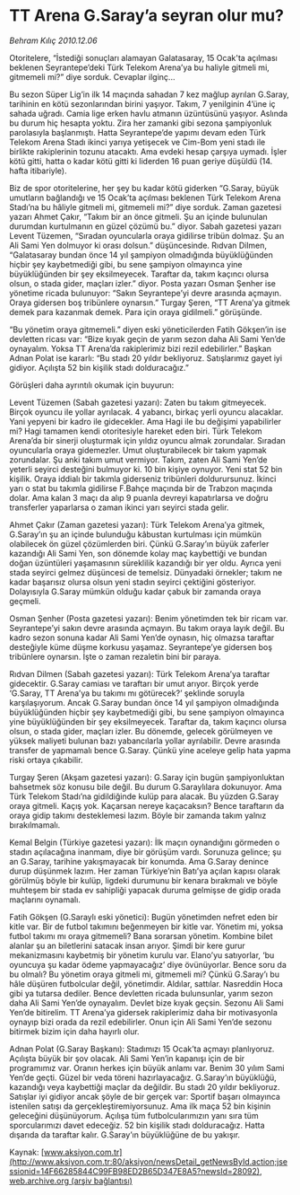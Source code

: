 # TT Arena G.Saray’a seyran olur mu?

*Behram Kılıç 2010.12.06*

<font class="agenda2NewsSpot">
 Otoritelere, “İstediği sonuçları alamayan Galatasaray, 15 Ocak'ta açılması beklenen Seyrantepe’deki Türk Telekom Arena’ya bu haliyle gitmeli mi, gitmemeli mi?” diye sorduk. Cevaplar ilginç...
</font>
<font class="newsDetail">
 <p>
  <p class="MsoNormal">
   Bu sezon Süper Lig’in ilk 14 maçında sahadan 7 kez mağlup ayrılan G.Saray, tarihinin en kötü sezonlarından birini yaşıyor. Takım, 7 yenilginin 4’üne iç sahada uğradı. Camia lige erken havlu atmanın üzüntüsünü yaşıyor. Aslında bu durum hiç hesapta yoktu. Zira her zamanki gibi sezona şampiyonluk parolasıyla başlanmıştı. Hatta Seyrantepe’de yapımı devam eden Türk Telekom Arena Stadı ikinci yarıya yetişecek ve Cim-Bom yeni stadı ile birlikte rakiplerinin tozunu atacaktı. Ama evdeki hesap çarşıya uymadı. İşler kötü gitti, hatta o kadar kötü gitti ki liderden 16 puan geriye düşüldü (14. hafta itibariyle).
  </p>
  <p class="MsoNormal">
   Biz de spor otoritelerine, her şey bu kadar kötü giderken “G.Saray, büyük umutların bağlandığı ve 15 Ocak’ta açılması beklenen Türk Telekom Arena Stadı’na bu hâliyle gitmeli mi, gitmemeli mi?” diye sorduk. Zaman gazetesi yazarı Ahmet Çakır, “Takım bir an önce gitmeli. Şu an içinde bulunulan durumdan kurtulmanın en güzel çözümü bu.” diyor. Sabah gazetesi yazarı Levent Tüzemen, “Sıradan oyuncularla oraya gidilirse tribün dolmaz. Şu an Ali Sami Yen dolmuyor ki orası dolsun.” düşüncesinde. Rıdvan Dilmen, “Galatasaray bundan önce 14 yıl şampiyon olmadığında büyüklüğünden hiçbir şey kaybetmediği gibi, bu sene şampiyon olmayınca yine büyüklüğünden bir şey eksilmeyecek. Taraftar da, takım kaçıncı olursa olsun, o stada gider, maçları izler.” diyor. Posta yazarı Osman Şenher ise yönetime ricada bulunuyor: “Sakın Seyrantepe’yi devre arasında açmayın. Oraya gidersen boş tribünlere oynarsın.” Turgay Şeren, “TT Arena’ya gitmek demek para kazanmak demek. Para için oraya gidilmeli.” görüşünde.
  </p>
  <p class="MsoNormal">
   “Bu yönetim oraya gitmemeli.” diyen eski yöneticilerden Fatih Gökşen’in ise devletten ricası var: “Bize kıyak geçin de yarım sezon daha Ali Sami Yen’de oynayalım. Yoksa TT Arena’da rakiplerimiz bizi rezil edebilirler.” Başkan Adnan Polat ise kararlı: “Bu stadı 20 yıldır bekliyoruz. Satışlarımız gayet iyi gidiyor. Açılışta 52 bin kişilik stadı dolduracağız.”
  </p>
  <p class="MsoNormal">
   Görüşleri daha ayrıntılı okumak için buyurun:
  </p>
  <p class="MsoNormal">
   Levent Tüzemen (Sabah gazetesi yazarı): Zaten bu takım gitmeyecek. Birçok oyuncu ile yollar ayrılacak. 4 yabancı, birkaç yerli oyuncu alacaklar. Yani yepyeni bir kadro ile gidecekler. Ama Hagi ile bu değişimi yapabilirler mi? Hagi tamamen kendi otoritesiyle hareket eden biri. Türk Telekom Arena’da bir sinerji oluşturmak için yıldız oyuncu almak zorundalar. Sıradan oyuncularla oraya gidemezler. Umut oluşturabilecek bir takım yapmak zorundalar. Şu anki takım umut vermiyor. Takım, zaten Ali Sami Yen’de yeterli seyirci desteğini bulmuyor ki. 10 bin kişiye oynuyor. Yeni stat 52 bin kişilik. Oraya iddialı bir takımla giderseniz tribünleri doldurursunuz. İkinci yarı o stat bu takımla gidilirse F.Bahçe maçında bir de Trabzon maçında dolar. Ama kalan 3 maçı da alıp 9 puanla devreyi kapatırlarsa ve doğru transferler yaparlarsa o zaman ikinci yarı seyirci stada gelir.
  </p>
  <p class="MsoNormal">
   Ahmet Çakır (Zaman gazetesi yazarı): Türk Telekom Arena’ya gitmek, G.Saray’ın şu an içinde bulunduğu kâbustan kurtulması için mümkün olabilecek ön güzel çözümlerden biri. Çünkü G.Saray’ın büyük zaferler kazandığı Ali Sami Yen, son dönemde kolay maç kaybettiği ve bundan doğan üzüntüleri yaşamasının süreklilik kazandığı bir yer oldu. Ayrıca yeni stada seyirci gelmez düşüncesi de temelsiz. Dünyadaki örnekler; takım ne kadar başarısız olursa olsun yeni stadın seyirci çektiğini gösteriyor. Dolayısıyla G.Saray mümkün olduğu kadar çabuk bir zamanda oraya geçmeli.
  </p>
  <p class="MsoNormal">
   Osman Şenher (Posta gazetesi yazarı): Benim yönetimden tek bir ricam var. Seyrantepe’yi sakın devre arasında açmayın. Bu takım oraya layık değil. Bu kadro sezon sonuna kadar Ali Sami Yen’de oynasın, hiç olmazsa taraftar desteğiyle küme düşme korkusu yaşamaz. Seyrantepe’ye gidersen boş tribünlere oynarsın. İşte o zaman rezaletin bini bir paraya.
  </p>
  <p class="MsoNormal">
   Rıdvan Dilmen (Sabah gazetesi yazarı): Türk Telekom Arena’ya taraftar gidecektir. G.Saray camiası ve taraftarı bir umut arıyor. Birçok yerde ‘G.Saray, TT Arena’ya bu takımı mı götürecek?’ şeklinde soruyla karşılaşıyorum. Ancak G.Saray bundan önce 14 yıl şampiyon olmadığında büyüklüğünden hiçbir şey kaybetmediği gibi, bu sene şampiyon olmayınca yine büyüklüğünden bir şey eksilmeyecek. Taraftar da, takım kaçıncı olursa olsun, o stada gider, maçları izler. Bu dönemde, gelecek görülmeyen ve yüksek maliyeti bulunan bazı yabancılarla yollar ayrılabilir. Devre arasında transfer de yapmamalı bence G.Saray. Çünkü yine aceleye gelip hata yapma riski ortaya çıkabilir.
  </p>
  <p class="MsoNormal">
   Turgay Şeren (Akşam gazetesi yazarı): G.Saray için bugün şampiyonluktan bahsetmek söz konusu bile değil. Bu durum G.Saraylılara dokunuyor. Ama Türk Telekom Stadı’na gidildiğinde kulüp para alacak. Bu yüzden G.Saray oraya gitmeli. Kaçış yok. Kaçarsan nereye kaçacaksın? Bence taraftarın da oraya gidip takımı desteklemesi lazım. Böyle bir zamanda takım yalnız bırakılmamalı.
  </p>
  <p class="MsoNormal">
   Kemal Belgin (Türkiye gazetesi yazarı): İlk maçın oynandığını görmeden o stadın açılacağına inanmam, diye bir görüşüm vardı. Sorunuza gelince; şu an G.Saray, tarihine yakışmayacak bir konumda. Ama G.Saray denince durup düşünmek lazım. Her zaman Türkiye’nin Batı’ya açılan kapısı olarak görülmüş böyle bir kulüp, ligdeki durumunu bir kenara bırakmalı ve böyle muhteşem bir stada ev sahipliği yapacak duruma gelmişse de gidip orada maçlarını oynamalı.
  </p>
  <p class="MsoNormal">
   Fatih Gökşen (G.Saraylı eski yönetici): Bugün yönetimden nefret eden bir kitle var. Bir de futbol takımını beğenmeyen bir kitle var. Yönetim mi, yoksa futbol takımı mı oraya gitmemeli? Bana sorarsan yönetim. Kombine bilet alanlar şu an biletlerini satacak insan arıyor. Şimdi bir kere gurur mekanizmasını kaybetmiş bir yönetim kurulu var. Elano’yu satıyorlar, ‘bu oyuncuya şu kadar ödeme yapmayacağız’ diye övünüyorlar. Bence soru da bu olmalı? Bu yönetim oraya gitmeli mi, gitmemeli mi? Çünkü G.Saray’ı bu hâle düşüren futbolcular değil, yönetimdir. Aldılar, sattılar. Nasreddin Hoca gibi ya tutarsa dediler. Bence devletten ricada bulunsunlar, yarım sezon daha Ali Sami Yen’de oynayalım. Devlet bize kıyak geçsin. Sezonu Ali Sami Yen’de bitirelim. TT Arena’ya gidersek rakiplerimiz daha bir motivasyonla oynayıp bizi orada da rezil edebilirler. Onun için Ali Sami Yen’de sezonu bitirmek bizim için daha hayırlı olur.
  </p>
  <p class="MsoNormal">
   Adnan Polat (G.Saray Başkanı): Stadımızı 15 Ocak’ta açmayı planlıyoruz. Açılışta büyük bir şov olacak. Ali Sami Yen’in kapanışı için de bir programımız var. Oranın herkes için büyük anlamı var. Benim 30 yılım Sami Yen’de geçti. Güzel bir veda töreni hazırlayacağız. G.Saray’ın büyüklüğü, kazandığı veya kaybettiği maçlar da değildir. Bu stadı 20 yıldır bekliyoruz. Satışlar iyi gidiyor ancak şöyle de bir gerçek var: Sportif başarı olmayınca istenilen satışı da gerçekleştiremiyorsunuz. Ama ilk maça 52 bin kişinin geleceğini düşünüyorum. Açılışa tüm futbolcularımızın yanı sıra tüm sporcularımızı davet edeceğiz. 52 bin kişilik stadı dolduracağız. Hatta dışarıda da taraftar kalır. G.Saray’ın büyüklüğüne de bu yakışır.
  </p>
 </p>
</font>

Kaynak: [www.aksiyon.com.tr](http://www.aksiyon.com.tr:80/aksiyon/newsDetail_getNewsById.action;jsessionid=14F66285844C99FB98ED2B65D347E8A5?newsId=28092), [web.archive.org (arşiv bağlantısı)](http://web.archive.org/web/20101210133908/http://www.aksiyon.com.tr:80/aksiyon/newsDetail_getNewsById.action;jsessionid=14F66285844C99FB98ED2B65D347E8A5?newsId=28092)
